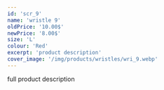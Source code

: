 ```yaml
---
id: 'scr_9'
name: 'wristle 9'
oldPrice: '10.00$'
newPrice: '8.00$'
size: 'L'
colour: 'Red'
excerpt: 'product description'
cover_image: '/img/products/wristles/wri_9.webp'
---
```

full product description
